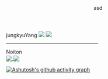 <header>asd</header>

<div dir="auto" style="
    width: 50%;
">
  <span>jungkyuYang</span>
  <a href="https://hits.seeyoufarm.com"><img src="https://hits.seeyoufarm.com/api/count/incr/badge.svg?url=https%3A%2F%2Fgithub.com%2FjungkyuYang%2F&count_bg=%2379C83D&title_bg=%23555555&icon=github.svg&icon_color=%23E7E7E7&title=Visit&edge_flat=false"/></a>
<a href="https://solved.ac/yangjung8590"><img src="http://mazassumnida.wtf/api/mini/generate_badge?boj=yangjung8590"/></a>
  <hr> 
  Noiton
  </div>
  




<a href="https://github.com/anuraghazra/github-readme-stats">
  <img align="center" src="https://github-readme-stats.vercel.app/api?username=jungkyuYang&hide=stars,issues,contribs&count_private=true&show_icons=true&theme=react" />
</a>

<a href="https://github.com/anuraghazra/github-readme-stats">
<img align="center" src="https://github-readme-stats.vercel.app/api/top-langs/?username=jungkyuYang&layout=compact&theme=react" />
</a>

[![Ashutosh's github activity graph](https://activity-graph.herokuapp.com/graph?username=jungkyuYang&theme=react-dark)](https://github.com/ashutosh00710/github-readme-activity-graph)

  </div>
